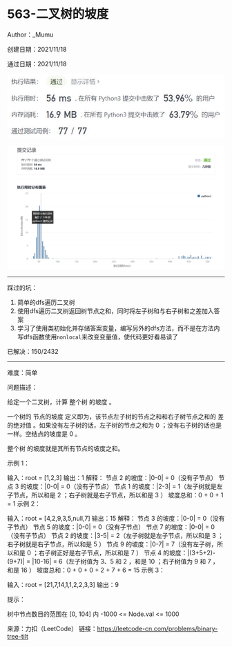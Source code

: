 # 563-二叉树的坡度

Author：_Mumu

创建日期：2021/11/18

通过日期：2021/11/18

![](./通过截图2.jpg)

![](./通过截图1.jpg)

*****

踩过的坑：

1. 简单的dfs遍历二叉树
2. 使用dfs遍历二叉树返回树节点之和，同时将左子树和与右子树和之差加入答案
3. 学习了使用类初始化并存储答案变量，编写另外的dfs方法，而不是在方法内写dfs函数使用`nonlocal`来改变变量值，使代码更好看易读了

已解决：150/2432

*****

难度：简单

问题描述：

给定一个二叉树，计算 整个树 的坡度 。

一个树的 节点的坡度 定义即为，该节点左子树的节点之和和右子树节点之和的 差的绝对值 。如果没有左子树的话，左子树的节点之和为 0 ；没有右子树的话也是一样。空结点的坡度是 0 。

整个树 的坡度就是其所有节点的坡度之和。

 

示例 1：


输入：root = [1,2,3]
输出：1
解释：
节点 2 的坡度：|0-0| = 0（没有子节点）
节点 3 的坡度：|0-0| = 0（没有子节点）
节点 1 的坡度：|2-3| = 1（左子树就是左子节点，所以和是 2 ；右子树就是右子节点，所以和是 3 ）
坡度总和：0 + 0 + 1 = 1
示例 2：


输入：root = [4,2,9,3,5,null,7]
输出：15
解释：
节点 3 的坡度：|0-0| = 0（没有子节点）
节点 5 的坡度：|0-0| = 0（没有子节点）
节点 7 的坡度：|0-0| = 0（没有子节点）
节点 2 的坡度：|3-5| = 2（左子树就是左子节点，所以和是 3 ；右子树就是右子节点，所以和是 5 ）
节点 9 的坡度：|0-7| = 7（没有左子树，所以和是 0 ；右子树正好是右子节点，所以和是 7 ）
节点 4 的坡度：|(3+5+2)-(9+7)| = |10-16| = 6（左子树值为 3、5 和 2 ，和是 10 ；右子树值为 9 和 7 ，和是 16 ）
坡度总和：0 + 0 + 0 + 2 + 7 + 6 = 15
示例 3：


输入：root = [21,7,14,1,1,2,2,3,3]
输出：9


提示：

树中节点数目的范围在 [0, 104] 内
-1000 <= Node.val <= 1000

来源：力扣（LeetCode）
链接：https://leetcode-cn.com/problems/binary-tree-tilt
